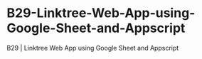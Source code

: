 # B29-Linktree-Web-App-using-Google-Sheet-and-Appscript
B29 | Linktree Web App using Google Sheet and Appscript
